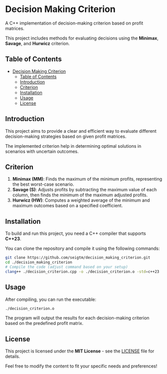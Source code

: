 # Decision Making Criterion

A C++ implementation of decision-making criterion based on profit matrices.

This project includes methods for evaluating decisions using the **Minimax**, **Savage**, and **Hurwicz** criterion.

## Table of Contents

- [Decision Making Criterion](#decision-making-criterion)
  - [Table of Contents](#table-of-contents)
  - [Introduction](#introduction)
  - [Criterion](#criterion)
  - [Installation](#installation)
  - [Usage](#usage)
  - [License](#license)

## Introduction

This project aims to provide a clear and efficient way to evaluate different decision-making strategies based on given profit matrices.

The implemented criterion help in determining optimal solutions in scenarios with uncertain outcomes.

## Criterion

1. **Minimax (MM)**: Finds the maximum of the minimum profits, representing the best worst-case scenario.
2. **Savage (S)**: Adjusts profits by subtracting the maximum value of each column, then finds the minimum of the maximum adjusted profits.
3. **Hurwicz (HW)**: Computes a weighted average of the minimum and maximum outcomes based on a specified coefficient.

## Installation

To build and run this project, you need a C++ compiler that supports **C++23**.

You can clone the repository and compile it using the following commands:

```bash
git clone https://github.com/seigtm/decision_making_criterion.git
cd ./decision_making_criterion
# Compile the code (adjust command based on your setup)
clang++ ./decision_criterion.cpp -o ./decision_criterion.o -std=c++23
```

## Usage

After compiling, you can run the executable:

```bash
./decision_criterion.o
```

The program will output the results for each decision-making criterion based on the predefined profit matrix.

## License

This project is licensed under the **MIT License** - see the [LICENSE](https://github.com/seigtm/decision_making_criterion/tree/main/LICENSE) file for details.

Feel free to modify the content to fit your specific needs and preferences!
